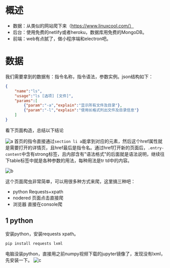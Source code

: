 # 概述
- 数据：从类似的网站爬下来（https://www.linuxcool.com/）
- 后台：使用免费的netlify或者heroku，数据库用免费的MongoDB。
- 前端：web有点腻了，做小程序端和electron吧。
# 数据
我们需要拿到的数据有：指令名称，指令语法，参数实例。json结构如下：
```json
{
    "name":"ls",
    "usage":"ls [选项] [文件]",
    "params":[
        {"param":"-a","explain":"显示所有文件及目录"},
        {"param":"-l","explain":"使用长格式列出文件及目录信息"}
    ]
}	
```
看下页面构造，总结以下结论

![a](https://i.imgur.com/2KUm2Qm.png)
首页的指令直接通过`section li a`能拿到对应的元素，然后这个href属性就是需要打开的详情页，且href最后是指令名。通过href打开新的页面后，`.entry-content`中含有strong标签，且内部含有"语法格式"的后面就是语法说明，继续往下table标签中就是各种参数的用法，每种用法是tr td中的内容。

![b](https://i.imgur.com/7R3HATe.png)


这个页面爬虫非常简单，可以用很多种方式来爬，这里搞三种吧：
- python Requests+xpath
- nodered 页面点击直接爬
- 浏览器 直接在console爬

## 1 python
安装python，安装requests xpath。
```
pip install requests lxml
```

电脑没装python，直接用之前numpy视频下载的jupyter镜像了，发现没有lxml，先安装一下。
![c](https://i.imgur.com/5rPsloz.png)

